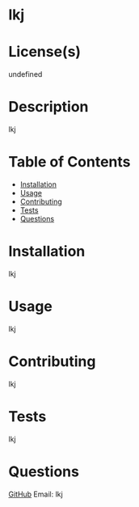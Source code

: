 
  # lkj

  # License(s)
  undefined

  # Description
  lkj

  # Table of Contents
  * [Installation](Installation)
  * [Usage](Usage)
  * [Contributing](Contributing)
  * [Tests](Tests)
  * [Questions](Questions)

  # Installation
  lkj

  # Usage
  lkj

  # Contributing
  lkj

  # Tests
  lkj

  # Questions
  [GitHub](https://github.com/lkj)
  Email: lkj

